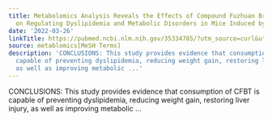 ```yaml
---
title: Metabolomics Analysis Reveals the Effects of Compound Fuzhuan Brick Tea (CFBT)
  on Regulating Dyslipidemia and Metabolic Disorders in Mice Induced by High-Fat Diet
date: '2022-03-26'
linkTitle: https://pubmed.ncbi.nlm.nih.gov/35334785/?utm_source=curl&utm_medium=rss&utm_campaign=pubmed-2&utm_content=1Zkrxt7ktlCbHBXEV3v65xxSnkSWNsJ1A6Fq3gBniKhGfIUslK&fc=20210907212339&ff=20220330210339&v=2.17.6
source: metablomics[MeSH Terms]
description: 'CONCLUSIONS: This study provides evidence that consumption of CFBT is
  capable of preventing dyslipidemia, reducing weight gain, restoring liver injury,
  as well as improving metabolic ...'
---
```

CONCLUSIONS: This study provides evidence that consumption of CFBT is capable of preventing dyslipidemia, reducing weight gain, restoring liver injury, as well as improving metabolic ...